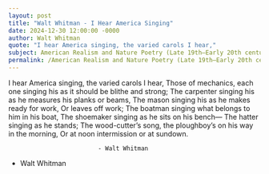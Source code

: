 ```yaml
---
layout: post
title: "Walt Whitman - I Hear America Singing"
date: 2024-12-30 12:00:00 -0000
author: Walt Whitman
quote: "I hear America singing, the varied carols I hear,"
subject: American Realism and Nature Poetry (Late 19th–Early 20th century)
permalink: /American Realism and Nature Poetry (Late 19th–Early 20th century)/Walt Whitman/Walt Whitman - I Hear America Singing
---
```


I hear America singing, the varied carols I hear,
Those of mechanics, each one singing his as it should be blithe and strong;
The carpenter singing his as he measures his planks or beams,
The mason singing his as he makes ready for work,
Or leaves off work;
The boatman singing what belongs to him in his boat,
The shoemaker singing as he sits on his bench—
The hatter singing as he stands;
The wood-cutter’s song, the ploughboy’s on his way in the morning,
Or at noon intermission or at sundown.
 
                              
                             - Walt Whitman

- Walt Whitman
